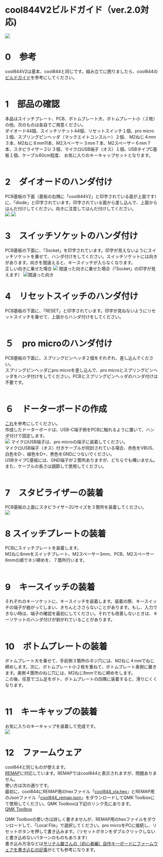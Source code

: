 # cool844V2ビルドガイド（ver.2.0対応)

![](img/img00012.jpg)
# 0　参考
cool844V2は基本、cool844と同じです。組み立てに困りましたら、cool844の[ビルドガイド](https://github.com/telzo2000/cool844/blob/main/buildguideforcool844.md)を参考にしてください。<br>
<br>

# 1　部品の確認
本品はスイッチプレート、PCB、ボトムプレート大、ボトムプレート小（２枚）の他、次のものは各自でご用意ください。<br>
ダイオード44個、スイッチソケット44個、リセットスイッチ１個、pro micro１個、スプリングピンヘッダ（マックエイトコンスルー）２個、
M2ねじ４mm３本、M2ねじ８mm11本、M2スペーサー３mm７本、M2スペーサー６mm７本、スタビライザー２U ３個、マイクロUSB端子（オス）１個、USBタイプC基板１個、ケーブル60cm程度、
お気に入りのキーキャップセットとなります。<br>
<br>
# 2　ダイオードのハンダ付け
PCB基板の下面（基板の右隅に「cool844V2」と印字されている面が上面です）に、「diode」と印字されています。印字されている面から差し込んで、上面からはんだ付けしてください。向きに注意してはんだ付けしてください。<br>
![](img/img00003.jpg)
![](img/img00004.jpg)
<br>

# 3　スイッチソケットのハンダ付け
PCB基板の下面に、「Socket」を印字されています。印字が見えないようにスイッチソケットを乗せて、ハンダ付けをしてください。スイッチソケットには向きがあります。向きを間違えると、キースイッチが入らなくなります。<br>
正しい向きに乗せた場合
![](img/img00008.jpg)
間違った向きに乗せた場合（「Socket」の印字が見えます）
![間違った向き](img/img00005.jpg)
<br>
# 4　リセットスイッチのハンダ付け
PCB基板の下面に、「RESET」と印字されています。印字が見ねないようにリセットスイッチを乗せて、上面からハンダ付けをしてください。<br>
<br>
# ５　pro microのハンダ付け
PCB基板の下面に、スプリングピンヘッダ２個をそれぞれ、差し込んでください。<br>
スプリングピンヘッダにpro microを差し込んで、pro microとスプリングピンヘッダをハンダ付けをしてください。PCBとスプリングピンヘッダのハンダ付けは不要です。<br>
<br>
# ６　ドーターボードの作成
[これ](https://github.com/telzo2000/Hello_keyboard/blob/main/dbforcool844/buildlog.md)を参考にしてください。<br>
作成したドーターボードは、USB-C端子側をPCBに触れるように置いて、ハンダ付けで固定します。<br>
![](img/img00010.jpg)
マイクロUSB端子は、pro microの端子に装着してください。<br>
マイクロUSB端子（オス）付きケーブルが同封されている場合、赤色をVBUS、白色をD-、緑色をD+、黒色をGNDにつないでください。<br>
USBタイプC基板には、GND端子が２箇所ありますが、どちらでも構いません。また、ケーブルの長さは調節して使用してください。<br>
<br>
# 7　スタビライザーの装着
PCB基板の上面にスタビライザー2Uサイズを３箇所を装着してください。<br>
![](img/img00009.jpg)
<br>
# 8 スイッチプレートの装着
PCBにスイッチプレートを装着します。<br>
M2ねじ8mmをスイッチプレート、M2スペーサー3mm、PCB、M2スペーサー6mmの順でネジ締めを、７箇所行います。<br>
<br>
# 9　キースイッチの装着
それぞれのキーソケットに、キースイッチを装着します。装着の際、キースイッチの端子が曲がってしまい、きちんとささらないことがあります。もし、入力できない時は、端子の確認を最初にしてください。それでも改善しないときは、キーソケットのハンダ付けが剥がれていることがあります。<br>
<br>
# 10　ボトムプレートの装着
ボトムプレート大を乗せて、手前側３箇所のネジ穴には、M2ねじ４mmでねじ締めします。次に、ボトムプレート小２枚を重ねて、ボトムプレート奥側に置きます。奥側４箇所のねじ穴には、M2ねじ8mmでねじ締めをします。<br>
この後、任意でゴム足をボト、ボトムプレートの四隅に装着すると、滑りにくくなります。<br>
<br>
# 11　キーキャップの装着
お気に入りのキーキャップを装着して完成です。<br>
![](img/img00011.jpg)
<br>
# 12　ファームウェア
cool844と同じものが使えます。<br>
[REMAP](https://remap-keys.app/configure)に対応しています。REMAPではcool844と表示されますが、問題ありません。<br>
使い方は次の通りです。<br>
最初に、cool844にREMAP用のhexファイル「[cool844_via.hex](https://github.com/telzo2000/cool844)」とREMAP用のJsonファイル「[cool844_remap.json](https://github.com/telzo2000/cool844)」をダウンロードしてQMK Toolboxにて使用してください。QMK Toolboxは下記のリンク先にあります。<br>
[QMK Toolbox](https://github.com/qmk/qmk_toolbox/releases)

QMK Toolboxの使い方は詳しく書きませんが、REMAP用のhexファイルをダウンロードして、「Local File」で選択してください。pro microをPCに接続し、リセットボタンを押して書き込みます。（リセットボタンをダブルクリックしないと書き込めないパターンのものもあります）<br>
書き込み方法などは[サリチル酸さんの（初心者編）自作キーボードにファームウェアを書き込むの記事](https://salicylic-acid3.hatenablog.com/entry/qmk-configurator)がとても参考になります。

